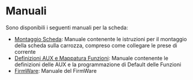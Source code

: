 # Manuali
Sono disponibili i seguenti manuali per la scheda:
- [Montaggio Scheda](https://github.com/TheFidax/TFX070/blob/main/Manuali/TFX070_Montaggio_Scheda.odt): Manuale contenente le istruzioni per il montaggio della scheda sulla carrozza, compreso come collegare le prese di corrente</br>
- [Definizioni AUX e Mappatura Funzioni](https://github.com/TheFidax/TFX070/blob/main/Manuali/TFX070_Mappatura_AUX_Funzioni.odt): Manuale contenente le definizioni delle AUX e la programmazione di Default delle Funzioni</br>
- [FirmWare](https://github.com/TheFidax/TFX_FIRMWARE_SCHEDE_ILLUMINAZIONE): Manuale del FirmWare</br>
